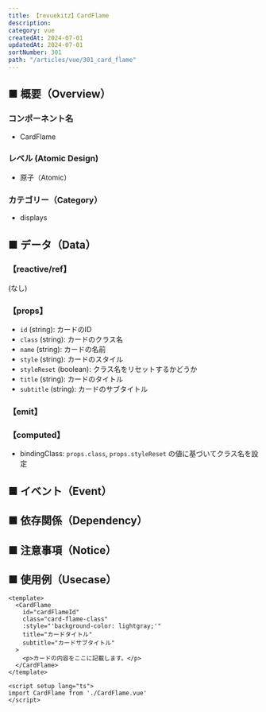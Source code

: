 ```yaml
---
title: 【revuekitz】CardFlame
description:
category: vue
createdAt: 2024-07-01
updatedAt: 2024-07-01
sortNumber: 301
path: "/articles/vue/301_card_flame"
---
```


<nuxt-content-wrapper>

## ■ 概要（Overview）
### コンポーネント名
- CardFlame

### レベル (Atomic Design)
- 原子（Atomic）

### カテゴリー（Category）
- displays

## ■ データ（Data）

### 【reactive/ref】
(なし)

### 【props】
- `id` (string): カードのID
- `class` (string): カードのクラス名
- `name` (string): カードの名前
- `style` (string): カードのスタイル
- `styleReset` (boolean): クラス名をリセットするかどうか
- `title` (string): カードのタイトル
- `subtitle` (string): カードのサブタイトル

### 【emit】

### 【computed】
- bindingClass: `props.class`, `props.styleReset` の値に基づいてクラス名を設定

## ■ イベント（Event）

## ■ 依存関係（Dependency）

## ■ 注意事項（Notice）

## ■ 使用例（Usecase）
```vue
<template>
  <CardFlame
    id="cardFlameId"
    class="card-flame-class"
    :style="'background-color: lightgray;'"
    title="カードタイトル"
    subtitle="カードサブタイトル"
  >
    <p>カードの内容をここに記載します。</p>
  </CardFlame>
</template>

<script setup lang="ts">
import CardFlame from './CardFlame.vue'
</script>
```

</nuxt-content-wrapper>